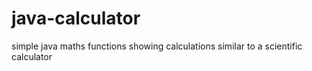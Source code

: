 # java-calculator
simple java maths functions showing calculations similar to a scientific calculator
